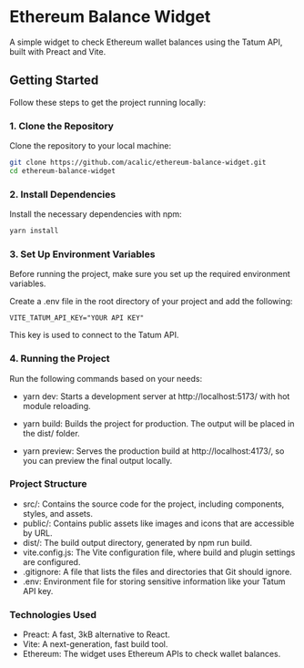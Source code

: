 # Ethereum Balance Widget

A simple widget to check Ethereum wallet balances using the Tatum API, built with Preact and Vite.

## Getting Started

Follow these steps to get the project running locally:

### 1. Clone the Repository

Clone the repository to your local machine:

```bash
git clone https://github.com/acalic/ethereum-balance-widget.git
cd ethereum-balance-widget
```

### 2. Install Dependencies

Install the necessary dependencies with npm:

```bash
yarn install
```

### 3. Set Up Environment Variables

Before running the project, make sure you set up the required environment variables.

Create a .env file in the root directory of your project and add the following:

```env
VITE_TATUM_API_KEY="YOUR API KEY"
```

This key is used to connect to the Tatum API.

### 4. Running the Project

Run the following commands based on your needs:

- yarn dev: Starts a development server at http://localhost:5173/ with hot module reloading.

- yarn build: Builds the project for production. The output will be placed in the dist/ folder.

- yarn preview: Serves the production build at http://localhost:4173/, so you can preview the final output locally.

### Project Structure

- src/: Contains the source code for the project, including components, styles, and assets.
- public/: Contains public assets like images and icons that are accessible by URL.
- dist/: The build output directory, generated by npm run build.
- vite.config.js: The Vite configuration file, where build and plugin settings are configured.
- .gitignore: A file that lists the files and directories that Git should ignore.
- .env: Environment file for storing sensitive information like your Tatum API key.

### Technologies Used
- Preact: A fast, 3kB alternative to React.
- Vite: A next-generation, fast build tool.
- Ethereum: The widget uses Ethereum APIs to check wallet balances.